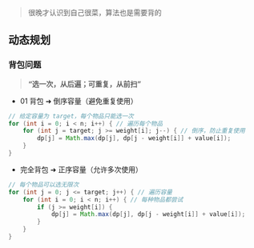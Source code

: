 > 很晚才认识到自己很菜，算法也是需要背的



## 动态规划

### 背包问题

> **“选一次，从后遍；可重复，从前扫”**

- 01 背包 ➜ 倒序容量（避免重复使用）

```java
// 给定容量为 target，每个物品只能选一次
for (int i = 0; i < n; i++) { // 遍历每个物品
    for (int j = target; j >= weight[i]; j--) { // 倒序，防止重复使用
        dp[j] = Math.max(dp[j], dp[j - weight[i]] + value[i]);
    }
}
```

- 完全背包 ➜ 正序容量（允许多次使用）

```java
// 每个物品可以选无限次
for (int j = 0; j <= target; j++) { // 遍历容量
    for (int i = 0; i < n; i++) { // 每种物品都尝试
        if (j >= weight[i]) {
            dp[j] = Math.max(dp[j], dp[j - weight[i]] + value[i]);
        }
    }
}
```

